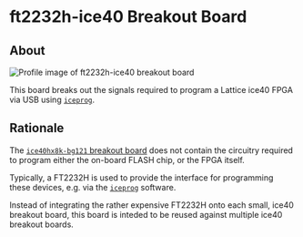 # ft2232h-ice40 Breakout Board

## About

![Profile image of ft2232h-ice40 breakout board](https://raw.githubusercontent.com/jkiv/kicad-breakouts/main/boards/ft2232h-ice40/images/ft2232h-ice40_profile.png)

This board breaks out the signals required to program a Lattice ice40 FPGA via USB using [`iceprog`](https://github.com/YosysHQ/icestorm/tree/master/iceprog).

## Rationale

The [`ice40hx8k-bg121` breakout board](https://github.com/jkiv/kicad-breakouts/tree/main/boards/ice40hx8k-bg121) does not contain the circuitry required to program either the on-board FLASH chip, or the FPGA itself.

Typically, a FT2232H is used to provide the interface for programming these devices, e.g. via the [`iceprog`](https://github.com/YosysHQ/icestorm/tree/master/iceprog) software.

Instead of integrating the rather expensive FT2232H onto each small, ice40 breakout board, this board is inteded to be reused against multiple ice40 breakout boards.
